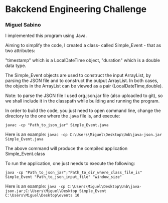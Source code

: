 # Bakckend Engineering Challenge

### Miguel Sabino

I implemented this program using Java.

Aiming to simplify the code, I created a class- called Simple_Event - that as two attributes:

"timestamp" which is a LocalDateTime object,
"duration" which is a double data type.

The Simple_Event objects are used to construct the input ArrayList, by parsing the JSON file and to construct the output ArrayList.
In both cases, the objects in the ArrayList can be viewed as a pair (LocalDateTime,double).

Note: to parse the JSON file I used org.json.jar file (also uploadled to git), so we shall include it in the classpath while building and running the program.

In order to build the code, you just need to open command line, change the directory to the one where the .java file is, and execute:

`javac -cp "Path_to_json_jar" Simple_Event.java`

Here is an example:
`javac -cp C:\Users\Miguel\Desktop\Unb\java-json.jar Simple_Event.java`

The above command will produce the compiled application Simple_Event.class

To run the application, one just needs to execute the following:

`java -cp "Path_to_json_jar";"Path_to_dir_where_class_file_is" Simple_Event "Path_to_json_input_file" "window_size"`

Here is an example:
`java -cp C:\Users\Miguel\Desktop\Unb\java-json.jar;C:\Users\Miguel\Desktop Simple_Event C:\Users\Miguel\Desktop\events 10`

